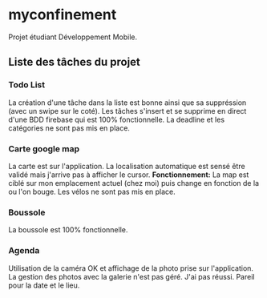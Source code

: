 # myconfinement

Projet étudiant Développement Mobile.

## Liste des tâches du projet 

### Todo List
La création d'une tâche dans la liste est bonne ainsi que sa suppréssion (avec un swipe sur le coté). 
Les tâches s'insert et se supprime en direct d'une BDD firebase qui est 100% fonctionnelle. 
La deadline et les catégories ne sont pas mis en place.

### Carte google map
La carte est sur l'application. 
La localisation automatique est sensé être validé mais j'arrive pas à afficher le cursor.
**Fonctionnement:** La map est ciblé sur mon emplacement actuel (chez moi) puis change en fonction de la ou l'on bouge.
Les vélos ne sont pas mis en place.

### Boussole
La boussole est 100% fonctionnelle.

### Agenda
Utilisation de la caméra OK et affichage de la photo prise sur l'application.
La gestion des photos avec la galerie n'est pas géré. J'ai pas réussi. Pareil pour la date et le lieu.
